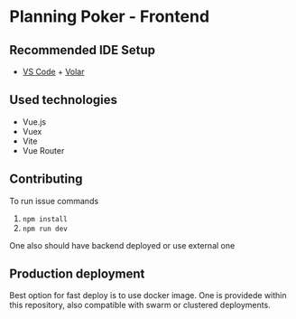 # Planning Poker - Frontend

## Recommended IDE Setup

- [VS Code](https://code.visualstudio.com/) + [Volar](https://marketplace.visualstudio.com/items?itemName=johnsoncodehk.volar)

## Used technologies
- Vue.js
- Vuex
- Vite
- Vue Router

## Contributing
To run issue commands
1. `npm install`
2. `npm run dev`

One also should have backend deployed or use external one

## Production deployment
Best option for fast deploy is to use docker image. One is providede within this repository, also compatible with swarm or clustered deployments.
